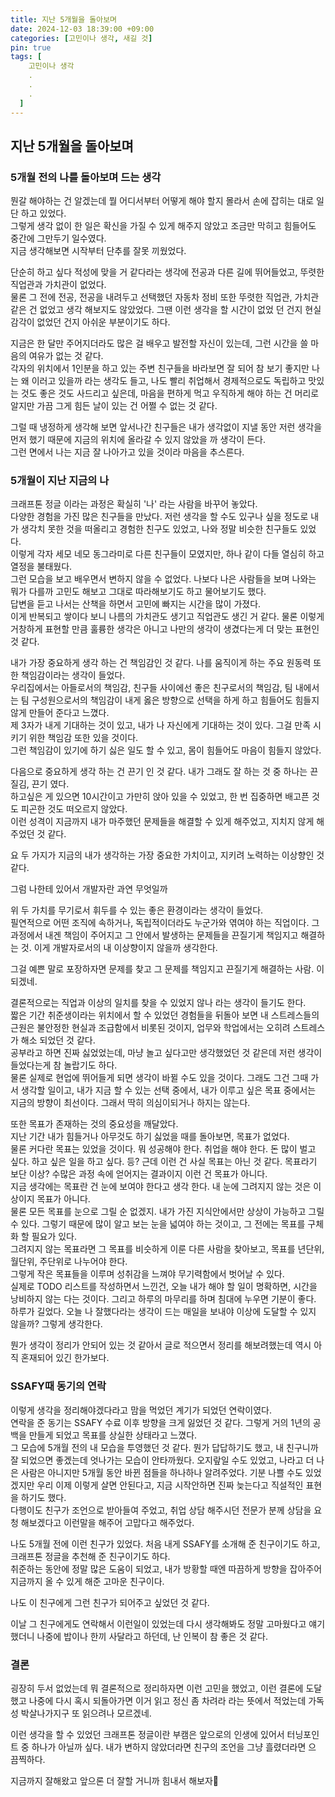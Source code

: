 ```yaml
---
title: 지난 5개월을 돌아보며
date: 2024-12-03 18:39:00 +09:00
categories: [고민이나 생각, 새길 것]
pin: true
tags: [
    고민이나 생각
    .
    .
    .
  ]
---
```


## 지난 5개월을 돌아보며

### 5개월 전의 나를 돌아보며 드는 생각

 뭔갈 해야하는 건 알겠는데 뭘 어디서부터 어떻게 해야 할지 몰라서 손에 잡히는 대로 일단 하고 있었다.  
그렇게 생각 없이 한 일은 확신을 가질 수 있게 해주지 않았고 조금만 막히고 힘들어도 중간에 그만두기 일수였다.  
지금 생각해보면 시작부터 단추를 잘못 끼웠었다.

 단순히 하고 싶다 적성에 맞을 거 같다라는 생각에 전공과 다른 길에 뛰어들었고, 뚜렷한 직업관과 가치관이 없었다.  
물론 그 전에 전공, 전공을 내려두고 선택했던 자동차 정비 또한 뚜렷한 직업관, 가치관 같은 건 없었고 생각 해보지도 않았었다.
그땐 이런 생각을 할 시간이 없었 던 건지 현실 감각이 없었던 건지 아쉬운 부분이기도 하다.  

 지금은 한 달만 주어지더라도 많은 걸 배우고 발전할 자신이 있는데, 그런 시간을 쓸 마음의 여유가 없는 것 같다.  
각자의 위치에서 1인분을 하고 있는 주변 친구들을 바라보면 잘 되어 참 보기 좋지만 나는 왜 이러고 있을까 라는 생각도 들고, 나도 빨리 취업해서 경제적으로도 독립하고 맛있는 것도 좋은 것도 사드리고 싶은데, 마음을 편하게 먹고 우직하게 해야 하는 건 머리로 알지만 가끔 그게 힘든 날이 있는 건 어쩔 수 없는 것 같다.

그럴 때 냉정하게 생각해 보면 앞서나간 친구들은 내가 생각없이 지낼 동안 저런 생각을 먼저 했기 때문에 지금의 위치에 올라갈 수 있지 않았을 까 생각이 든다.  
그런 면에서 나는 지금 잘 나아가고 있을 것이라 마음을 추스른다.

### 5개월이 지난 지금의 나

크래프톤 정글 이라는 과정은 확실히 '나' 라는 사람을 바꾸어 놓았다.  
다양한 경험을 가진 많은 친구들을 만났다. 저런 생각을 할 수도 있구나 싶을 정도로 내가 생각치 못한 것을 떠올리고 경험한 친구도 있었고, 나와 정말 비슷한 친구들도 있었다.  
이렇게 각자 세모 네모 동그라미로 다른 친구들이 모였지만, 하나 같이 다들 열심히 하고 열정을 불태웠다.  
그런 모습을 보고 배우면서 변하지 않을 수 없었다. 나보다 나은 사람들을 보며 나와는 뭐가 다를까 고민도 해보고 그대로 따라해보기도 하고 물어보기도 했다.  
답변을 듣고 나서는 산책을 하면서 고민에 빠지는 시간을 많이 가졌다.  
이게 반복되고 쌓이다 보니 나름의 가치관도 생기고 직업관도 생긴 거 같다. 물론 이렇게 거창하게 표현할 만큼 훌륭한 생각은 아니고 나만의 생각이 생겼다는게 더 맞는 표현인 것 같다.

내가 가장 중요하게 생각 하는 건 책임감인 것 같다. 나를 움직이게 하는 주요 원동력 또한 책임감이라는 생각이 들었다.  
우리집에서는 아들로서의 책임감, 친구들 사이에선 좋은 친구로서의 책임감, 팀 내에서는 팀 구성원으로서의 책임감이 내게 옳은 방향으로 선택을 하게 하고 힘들어도 힘들지 않게 만들어 준다고 느꼈다.  
제 3자가 내게 기대하는 것이 있고, 내가 나 자신에게 기대하는 것이 있다. 그걸 만족 시키기 위한 책임감 또한 있을 것이다.  
그런 책임감이 있기에 하기 싫은 일도 할 수 있고, 몸이 힘들어도 마음이 힘들지 않았다.

다음으로 중요하게 생각 하는 건 끈기 인 것 같다. 내가 그래도 잘 하는 것 중 하나는 끈질김, 끈기 였다.  
하고싶은 게 있으면 10시간이고 가만히 앉아 있을 수 있었고, 한 번 집중하면 배고픈 것도 피곤한 것도 떠오르지 않았다.  
이런 성격이 지금까지 내가 마주했던 문제들을 해결할 수 있게 해주었고, 지치지 않게 해주었던 것 같다.  

요 두 가지가 지금의 내가 생각하는 가장 중요한 가치이고, 지키려 노력하는 이상향인 것 같다.

그럼 나한테 있어서 개발자란 과연 무엇일까  

위 두 가치를 무기로서 휘두를 수 있는 좋은 환경이라는 생각이 들었다.  
필연적으로 어떤 조직에 속하거나, 독립적이더라도 누군가와 엮여야 하는 직업이다. 그 과정에서 내겐 책임이 주어지고 그 안에서 발생하는 문제들을 끈질기게 책임지고 해결하는 것. 이게 개발자로서의 내 이상향이지 않을까 생각한다.

그걸 예쁜 말로 포장하자면 문제를 찾고 그 문제를 책임지고 끈질기게 해결하는 사람. 이 되겠네.

결론적으로는 직업과 이상의 일치를 찾을 수 있었지 않나 라는 생각이 들기도 한다.  
짧은 기간 취준생이라는 위치에서 할 수 있었던 경험들을 뒤돌아 보면 내 스트레스들의 근원은 불안정한 현실과 조급함에서 비롯된 것이지, 업무와 학업에서는 오히려 스트레스가 해소 되었던 것 같다.  
공부라고 하면 진짜 싫었었는데, 마냥 놀고 싶다고만 생각했었던 것 같은데 저런 생각이 들었다는게 참 놀랍기도 하다.  
물론 실제로 현업에 뛰어들게 되면 생각이 바뀔 수도 있을 것이다. 그래도 그건 그때 가서 생각할 일이고, 내가 지금 할 수 있는 선택 중에서, 내가 이루고 싶은 목표 중에서는 지금의 방향이 최선이다. 그래서 딱히 의심이되거나 하지는 않는다.

또한 목표가 존재하는 것의 중요성을 깨달았다.  
지난 기간 내가 힘들거나 아무것도 하기 싫었을 때를 돌아보면, 목표가 없었다.  
물론 커다란 목표는 있었을 것이다. 뭐 성공해야 한다. 취업을 해야 한다. 돈 많이 벌고 싶다. 하고 싶은 일을 하고 싶다. 등?
근데 이런 건 사실 목표는 아닌 것 같다. 목표라기 보단 이상? 수많은 과정 속에 얻어지는 결과이지 이런 건 목표가 아니다.  
지금 생각에는 목표란 건 눈에 보여야 한다고 생각 한다. 내 눈에 그려지지 않는 것은 이상이지 목표가 아니다.  
물론 모든 목표를 눈으로 그릴 순 없겠지. 내가 가진 지식안에서만 상상이 가능하고 그릴 수 있다. 그렇기 때문에 많이 알고 보는 눈을 넓여야 하는 것이고, 그 전에는 목표를 구체화 할 필요가 있다.  
그려지지 않는 목표라면 그 목표를 비슷하게 이룬 다른 사람을 찾아보고, 목표를 년단위, 월단위, 주단위로 나누어야 한다.  
그렇게 작은 목표들을 이루며 성취감을 느껴야 무기력함에서 벗어날 수 있다.  
실제로 TODO 리스트를 작성하면서 느낀건, 오늘 내가 해야 할 일이 명확하면, 시간을 낭비하지 않는 다는 것이다. 그리고 하루의 마무리를 하며 침대에 누우면 기분이 좋다. 하루가 길었다. 오늘 나 잘했다라는 생각이 드는 매일을 보내야 이상에 도달할 수 있지 않을까? 그렇게 생각한다.  

뭔가 생각이 정리가 안되어 있는 것 같아서 글로 적으면서 정리를 해보려했는데 역시 아직 혼재되어 있긴 한가보다.  

### SSAFY때 동기의 연락

이렇게 생각을 정리해야겠다라고 맘을 먹었던 계기가 되었던 연락이였다.  
연락을 준 동기는 SSAFY 수료 이후 방향을 크게 잃었던 것 같다. 그렇게 거의 1년의 공백을 만들게 되었고 목표를 상실한 상태라고 느꼈다.    
그 모습에 5개월 전의 내 모습을 투영했던 것 같다. 뭔가 답답하기도 했고, 내 친구니까 잘 되었으면 좋겠는데 엇나가는 모습이 안타까웠다. 오지랖일 수도 있었고, 나라고 더 나은 사람은 아니지만 5개월 동안 바뀐 점들을 하나하나 알려주었다. 기분 나쁠 수도 있었겠지만 우리 이제 이렇게 살면 안된다고, 지금 시작안하면 진짜 늦는다고 직설적인 표현을 하기도 했다.  
다행이도 친구가 조언으로 받아들여 주었고, 취업 상담 해주시던 전문가 분께 상담을 요청 해보겠다고 이런말을 해주어 고맙다고 해주었다.  

나도 5개월 전에 이런 친구가 있었다. 처음 내게 SSAFY를 소개해 준 친구이기도 하고, 크래프톤 정글을 추천해 준 친구이기도 하다.  
취준하는 동안에 정말 많은 도움이 되었고, 내가 방황할 때엔 따끔하게 방향을 잡아주어 지금까지 올 수 있게 해준 고마운 친구이다.  

나도 이 친구에게 그런 친구가 되어주고 싶었던 것 같다.  

이날 그 친구에게도 연락해서 이런일이 있었는데 다시 생각해봐도 정말 고마웠다고 얘기했더니 나중에 밥이나 한끼 사달라고 하던데, 난 인복이 참 좋은 것 같다.

### 결론
굉장히 두서 없었는데 뭐 결론적으로 정리하자면 이런 고민을 했었고, 이런 결론에 도달했고 나중에 다시 혹시 되돌아가면 이거 읽고 정신 좀 차려라 라는 뜻에서 적었는데 가독성 박살나가지구 또 읽으려나 모르겠네.  

이런 생각을 할 수 있었던 크래프톤 정글이란 부캠은 앞으로의 인생에 있어서 터닝포인트 중 하나가 아닐까 싶다. 내가 변하지 않았더라면 친구의 조언을 그냥 흘렸더라면 으 끔찍하다.  

지금까지 잘해왔고 앞으론 더 잘할 거니까 힘내서 해보자🫡